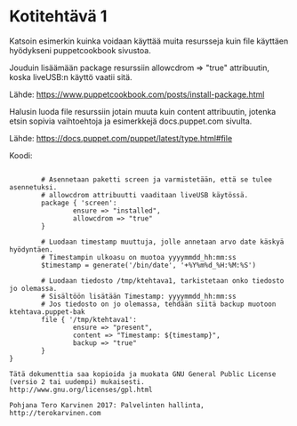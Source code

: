 # Kotitehtävä 1

Katsoin esimerkin kuinka voidaan käyttää muita resursseja kuin file käyttäen hyödykseni puppetcookbook sivustoa.

Jouduin lisäämään package resurssiin allowcdrom => "true" attribuutin, koska liveUSB:n käyttö vaatii sitä.

Lähde: https://www.puppetcookbook.com/posts/install-package.html


Halusin luoda file resurssiin jotain muuta kuin content attribuutin, jotenka etsin sopivia vaihtoehtoja
ja esimerkkejä docs.puppet.com sivulta.

Lähde: https://docs.puppet.com/puppet/latest/type.html#file

Koodi:

```class ktehtava1 {

        # Asennetaan paketti screen ja varmistetään, että se tulee asennetuksi.
        # allowcdrom attribuutti vaaditaan liveUSB käytössä.
        package { 'screen':
                ensure => "installed",
                allowcdrom => "true"
        }

        # Luodaan timestamp muuttuja, jolle annetaan arvo date käskyä hyödyntäen.
        # Timestampin ulkoasu on muotoa yyyymmdd_hh:mm:ss
        $timestamp = generate('/bin/date', '+%Y%m%d_%H:%M:%S')

        # Luodaan tiedosto /tmp/ktehtava1, tarkistetaan onko tiedosto jo olemassa.                
        # Sisältöön lisätään Timestamp: yyyymmdd_hh:mm:ss
        # Jos tiedosto on jo olemassa, tehdään siitä backup muotoon ktehtava.puppet-bak
        file { '/tmp/ktehtava1':
                ensure => "present",
                content => "Timestamp: ${timestamp}",
                backup => "true"
        }
}
```

    Tätä dokumenttia saa kopioida ja muokata GNU General Public License (versio 2 tai uudempi) mukaisesti. http://www.gnu.org/licenses/gpl.html

    Pohjana Tero Karvinen 2017: Palvelinten hallinta, http://terokarvinen.com
